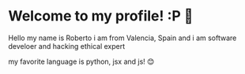 # Welcome to my profile! :P 👋
Hello my name is Roberto i am from Valencia, Spain and i am software develoer and hacking ethical expert 

my favorite language is python, jsx and js! 😊
